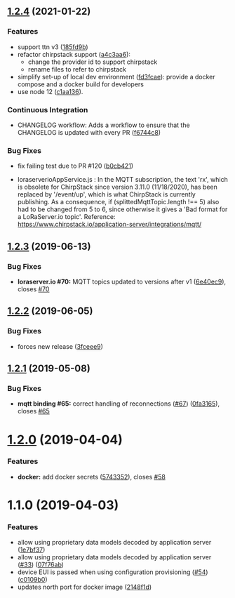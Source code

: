 ## [1.2.4](https://github.com/Atos-Research-and-Innovation/IoTagent-LoRaWAN/compare/v1.2.3...v1.2.4) (2021-01-22)

### Features

-   support ttn v3
    ([185fd9b](https://github.com/Atos-Research-and-Innovation/IoTagent-LoRaWAN/pull/147/commits/185fd9bf1aad26b3816d74a4d67b90e36530af83))
-   refactor chirpstack support
    ([a4c3aa6](https://github.com/Atos-Research-and-Innovation/IoTagent-LoRaWAN/commit/a4c3aa6)):
    -   change the provider id to support chirpstack
    -   rename files to refer to chirpstack
-   simplify set-up of local dev environment
    ([fd3fcae](https://github.com/Atos-Research-and-Innovation/IoTagent-LoRaWAN/commit/fd3fcae)): provide a docker
    compose and a docker build for developers
-   use node 12 ([c1aa136](https://github.com/Atos-Research-and-Innovation/IoTagent-LoRaWAN/commit/c1aa136)).

### Continuous Integration

-   CHANGELOG workflow: Adds a workflow to ensure that the CHANGELOG is updated with every PR
    ([f6744c8](https://github.com/Atos-Research-and-Innovation/IoTagent-LoRaWAN/pull/145/commits/f6744c85e777f7fa47c486bd56d32fa329f9ef88))

### Bug Fixes

-   fix failing test due to PR #120
    ([b0cb421](https://github.com/Atos-Research-and-Innovation/IoTagent-LoRaWAN/commit/b0cb421))

-   loraserverioAppService.js : In the MQTT subscription, the text 'rx', which is obsolete for ChirpStack since version
    3.11.0 (11/18/2020), has been replaced by '/event/up', which is what ChirpStack is currently publishing. As a
    consequence, if (splittedMqttTopic.length !== 5) also had to be changed from 5 to 6, since otherwise it gives a 'Bad
    format for a LoRaServer.io topic'. Reference: https://www.chirpstack.io/application-server/integrations/mqtt/

## [1.2.3](https://github.com/Atos-Research-and-Innovation/IoTagent-LoRaWAN/compare/v1.2.2...v1.2.3) (2019-06-13)

### Bug Fixes

-   **loraserver.io #70:** MQTT topics updated to versions after v1
    ([6e40ec9](https://github.com/Atos-Research-and-Innovation/IoTagent-LoRaWAN/commit/6e40ec9)), closes
    [#70](https://github.com/Atos-Research-and-Innovation/IoTagent-LoRaWAN/issues/70)

## [1.2.2](https://github.com/Atos-Research-and-Innovation/IoTagent-LoRaWAN/compare/v1.2.1...v1.2.2) (2019-06-05)

### Bug Fixes

-   forces new release ([3fceee9](https://github.com/Atos-Research-and-Innovation/IoTagent-LoRaWAN/commit/3fceee9))

## [1.2.1](https://github.com/Atos-Research-and-Innovation/IoTagent-LoRaWAN/compare/v1.2.0...v1.2.1) (2019-05-08)

### Bug Fixes

-   **mqtt binding #65:** correct handling of reconnections
    ([#67](https://github.com/Atos-Research-and-Innovation/IoTagent-LoRaWAN/issues/67))
    ([0fa3165](https://github.com/Atos-Research-and-Innovation/IoTagent-LoRaWAN/commit/0fa3165)), closes
    [#65](https://github.com/Atos-Research-and-Innovation/IoTagent-LoRaWAN/issues/65)

# [1.2.0](https://github.com/Atos-Research-and-Innovation/IoTagent-LoRaWAN/compare/v1.1.0...v1.2.0) (2019-04-04)

### Features

-   **docker:** add docker secrets
    ([5743352](https://github.com/Atos-Research-and-Innovation/IoTagent-LoRaWAN/commit/5743352)), closes
    [#58](https://github.com/Atos-Research-and-Innovation/IoTagent-LoRaWAN/issues/58)

# 1.1.0 (2019-04-03)

### Features

-   allow using proprietary data models decoded by application server
    ([1e7bf37](https://github.com/Atos-Research-and-Innovation/IoTagent-LoRaWAN/commit/1e7bf37))
-   allow using proprietary data models decoded by application server
    ([#33](https://github.com/Atos-Research-and-Innovation/IoTagent-LoRaWAN/issues/33))
    ([07f76ab](https://github.com/Atos-Research-and-Innovation/IoTagent-LoRaWAN/commit/07f76ab))
-   device EUI is passed when using configuration provisioning
    ([#54](https://github.com/Atos-Research-and-Innovation/IoTagent-LoRaWAN/issues/54))
    ([c0109b0](https://github.com/Atos-Research-and-Innovation/IoTagent-LoRaWAN/commit/c0109b0))
-   updates north port for docker image
    ([2148f1d](https://github.com/Atos-Research-and-Innovation/IoTagent-LoRaWAN/commit/2148f1d))
